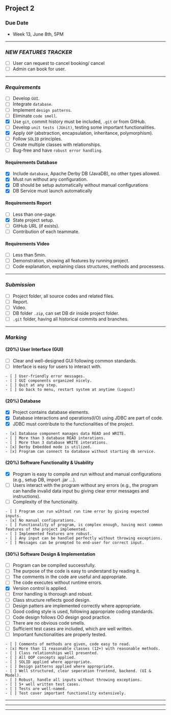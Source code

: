 ## __Project 2__
### Due Date
- Week 13, June 8th, 5PM

--------------------------------------------------

### _NEW FEATURES TRACKER_
- [ ] User can request to cancel booking/ cancel
- [ ] Admin can book for user.

--------------------------------------------------

### _Requirements_
- [ ] Develop `GUI`.
- [ ] Integrate `database`.
- [ ] Implement `design patterns`.
- [ ] Eliminate `code smell`.
- [x] Use `git`, commit history must be included, `.git` or from GitHub.
- [ ] Develop `unit tests (JUnit)`, testing some important functionalities.
- [x] Apply `OOP` (abstraction, encapsulation, inheritance, polymorphism).
- [ ] Follow `SOLID` principles.
- [ ] Create multiple classes with relationships.
- [ ] Bug-free and have `robust error handling`.

#### Requirements Database
- [x] Include `database`, Apache Derby DB (JavaDB), no other types allowed.
- [x] Must run without any configuration.
- [x] DB should be setup automatically without manual configurations
- [x] DB Service must launch automatically

#### Requirements Report
- [ ] Less than one-page.
- [x] State project setup.
- [ ] GitHub URL (if exists).
- [ ] Contribution of each teammate.

#### Requirements Video
- [ ] Less than 5min.
- [ ] Demonstration, showing all features by running project.
- [ ] Code explanation, explaining class structures, methods and processess.

--------------------------------------------------

### _Submission_
- [ ] Project folder, all source codes and related files.
- [ ] Report.
- [ ] Video.
- [ ] DB folder `.zip`, can set DB dir inside project folder.
- [ ] `.git` folder, having all historical commits and branches.

--------------------------------------------------

### _Marking_
#### __(20%) User Interface (GUI)__
- [ ] Clear and well-designed GUI following common standards.
- [ ] Interface is easy for users to interact with.
```
- [ ] User-friendly error messages.
- [ ] GUI components organized nicely.
- [ ] Quit at any step.
- [ ] Go back to menu, restart system at anytime (Logout)
```

#### __(20%) Database__
- [x] Project contains database elements.
- [x] Database interactions and operations(I/O) using JDBC are part of code.
- [x] JDBC must contribute to the functionalities of the project.
```
- [x] Database component manages data READ and WRITE.
- [ ] More than 3 database READ interations.
- [ ] More than 3 database WRITE interations.
- [x] Derby Embedded mode is utilized.
- [x] Program can connect to database without starting db service.
```

#### __(20%) Software Functionality & Usability__
- [x] Program is easy to compile and run without and manual configurations (e.g., setup DB, import .jar ...).
- [ ] Users interact with the program without any errors (e.g., the program can handle invalid data input bu giving clear error messages and instructions).
- [ ] Complexity of the functionality.
```
- [ ] Program can run wihtout run time error by giving expected inputs.
- [x] No manual configurations.
- [ ] Functionality of program, is complex enough, having most common features of the project implemented.
- [ ] Implemented features are robust.
- [ ] Any input can be handled perfectly without throwing exceptions.
- [ ] Messages can be prompted to end-user for correct input.
```

#### __(30%) Software Design & Implementation__
- [ ] Program can be compiled successfully.
- [ ] The purpose of the code is easy to understand by reading it.
- [ ] The comments in the code are useful and appropriate.
- [ ] The code executes without runtime errors.
- [x] Version control is applied.
- [ ] Error handling is thorough and robust.
- [ ] Class structure reflects good design.
- [ ] Design patters are implemented correctly where appropriate.
- [ ] Good coding style is used, following appropriate coding standards.
- [ ] Code design follows OO design good practice.
- [ ] There are no obvious code smells.
- [ ] Sufficient test cases are included, which are well written.
- [ ] Important functionalities are properly tested.
```
- [ ] Comments of methods are given, code easy to read.
- [x] More than 11 reasonable classes (12+) with reasonable methods.
- [ ] Class relationships well presented.
- [ ] All OOP concepts applied.
- [ ] SOLID applied where appropriate.
- [ ] Design patterns applied where appropriate.
- [ ] Well structured, clear seperation frontend, backend. (UI & Model).
- [ ] Robust, handle all inputs without throwing exceptions.
- [ ] 5+ well written test cases.
- [ ] Tests are well-named.
- [ ] Test cover important functionality extensively.
```

--------------------------------------------------
--------------------------------------------------
--------------------------------------------------